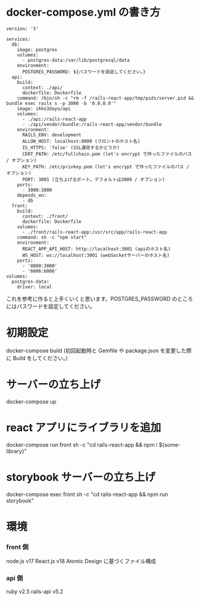 # docker-compose.yml の書き方

```
version: '3'

services:
  db:
    image: postgres
    volumes:
      - postgres-data:/var/lib/postgresql/data
    environment:
      POSTGRES_PASSWORD: ${パスワードを設定してください。}
  api:
    build:
      context: ./api/
      dockerfile: Dockerfile
    command: /bin/sh -c "rm -f /rails-react-app/tmp/pids/server.pid && bundle exec rails s -p 3000 -b '0.0.0.0'"
    image: ikko3dayo/api
    volumes:
      - ./api:/rails-react-app
      - ./api/vendor/bundle:/rails-react-app/vendor/bundle
    environment:
      RAILS_ENV: development
      ALLOW_HOST: localhost:8000 (フロントのホスト名)
      IS_HTTPS: 'false' (SSL通信するかどうか)
      CERT_PATH: /etc/fullchain.pem (let's encrypt で作ったファイルのパス / オプション)
      KEY_PATH: /etc/privkey.pem (let's encrypt で作ったファイルのパス / オプション)
      PORT: 3001 (立ち上げるポート。デフォルトは3000 / オプション)
    ports:
      - 3000:3000
    depends_on:
      - db
  front:
    build:
      context: ./front/
      dockerfile: Dockerfile
    volumes:
      - ./front/rails-react-app:/usr/src/app/rails-react-app
    command: sh -c "npm start"
    environment:
      REACT_APP_API_HOST: http://localhost:3001 (apiのホスト名)
      WS_HOST: ws://localhost:3001 (webSocketサーバーのホスト名)
    ports:
      - '8000:3000'
      - '6006:6006'
volumes:
  postgres-data:
    driver: local
```

これを参考に作ると上手くいくと思います。POSTGRES_PASSWORD のところにはパスワードを設定してください。

# 初期設定

docker-compose build
(初回起動時と Gemfile や package.json を変更した際に Build をしてください。)

# サーバーの立ち上げ

docker-compose up

# react アプリにライブラリを追加

docker-compose run front sh -c "cd rails-react-app && npm i ${some-library}"

# storybook サーバーの立ち上げ

docker-compose exec front sh -c "cd rails-react-app && npm run storybook"

# 環境

### front 側

node.js v17
React.js v18
Atomic Design に基づくファイル構成

### api 側

ruby v2.5
rails-api v5.2
